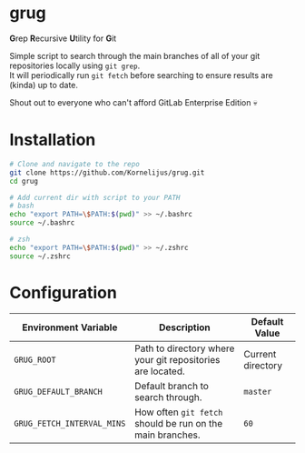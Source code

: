 # grug

**G**rep **R**ecursive **U**tility for **G**it

Simple script to search through the main branches of all of your git repositories locally using `git grep`.  
It will periodically run `git fetch` before searching to ensure results are (kinda) up to date.

Shout out to everyone who can't afford GitLab Enterprise Edition :skull:

# Installation

```sh
# Clone and navigate to the repo
git clone https://github.com/Kornelijus/grug.git
cd grug

# Add current dir with script to your PATH
# bash
echo "export PATH=\$PATH:$(pwd)" >> ~/.bashrc
source ~/.bashrc

# zsh
echo "export PATH=\$PATH:$(pwd)" >> ~/.zshrc
source ~/.zshrc
```

# Configuration

| Environment Variable       | Description                                                | Default Value     |
| -------------------------- | ---------------------------------------------------------- | ----------------- |
| `GRUG_ROOT`                | Path to directory where your git repositories are located. | Current directory |
| `GRUG_DEFAULT_BRANCH`      | Default branch to search through.                          | `master`          |
| `GRUG_FETCH_INTERVAL_MINS` | How often `git fetch` should be run on the main branches.  | `60`              |
